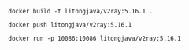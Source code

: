 ```
docker build -t litongjava/v2ray:5.16.1 .
```

```
docker push litongjava/v2ray:5.16.1
```

```
docker run -p 10086:10086 litongjava/v2ray:5.16.1
```
